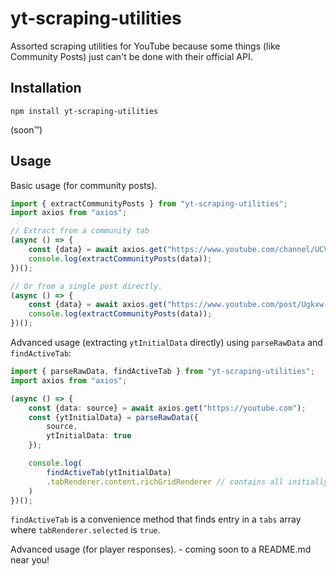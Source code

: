 # yt-scraping-utilities
Assorted scraping utilities for YouTube because some things (like Community Posts) just can't be done with their official API.

## Installation
```
npm install yt-scraping-utilities
```
(soon™)


## Usage
Basic usage (for community posts).
```ts
import { extractCommunityPosts } from "yt-scraping-utilities";
import axios from "axios";

// Extract from a community tab
(async () => {
    const {data} = await axios.get("https://www.youtube.com/channel/UCV1xUwfM2v2oBtT3JNvic3w/community", {});
    console.log(extractCommunityPosts(data));
})();

// Or from a single post directly. 
(async () => {
    const {data} = await axios.get("https://www.youtube.com/post/Ugkxw-otENY0Su_1-C2HbZ1qeANvU3-Wtyg_", {});
    console.log(extractCommunityPosts(data));
})();
```


Advanced usage (extracting `ytInitialData` directly) using `parseRawData` and `findActiveTab`:
```ts
import { parseRawData, findActiveTab } from "yt-scraping-utilities";
import axios from "axios";

(async () => {
    const {data: source} = await axios.get("https://youtube.com");
    const {ytInitialData} = parseRawData({
        source,
        ytInitialData: true
    });

    console.log(
        findActiveTab(ytInitialData)
        .tabRenderer.content.richGridRenderer // contains all initially loaded YouTube home videos
    )
})();
```
`findActiveTab` is a convenience method that finds entry in a `tabs` array where `tabRenderer.selected` is `true`.

Advanced usage (for player responses). - coming soon to a README.md near you!